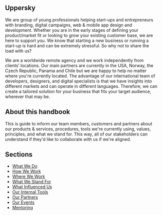 ## Uppersky

We are group of young professionals helping start-ups and entrepreneurs with branding, digital campaigns, web  &  mobile app design and development. Whether you are in the early stages of defining your product/market fit or looking to grow your existing customer base, we are here to support you. We know that starting a new business or running a start-up is hard and can be extremely stressful. So why not to share the load with us?

We are a worldwide remote agency and we work independently from clients’ locations. Our main partners are currently in the USA, Norway, the Czech Republic, Panama and Chile but we are happy to help no matter where you're currently located. The advantage of our international team of developers, designers, and digital specialists is that we have insights into different markets and can operate in different languages. Therefore, we can create a tailored solution for your business that fits your target audience, wherever that may be.

## About this handbook

This is guide to inform our team members, customers and partners about our products & services, procedures, tools we're currently using, values, principles, and what we stand for. This way, all of our stakeholders can understand if they'd like to collaborate with us if we're aligned.

## Sections

- [What We Do](/what-we-do.md)
- [How We Work](/how-we-work.md)
- [Where We Work](/where-we-work.md)
- [What We Stand For](/what-we-stand-for.md)
- [What Influenced Us](/what-influenced-us.md)
- [Our Internal Tools](/our-internal-tools.md)
- [Our Partners](/our-partners.md)
- [Our Events](/our-events.md)
- [Mentoring](/mentoring.md)
